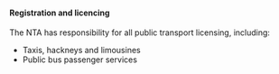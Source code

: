 ####  Registration and licencing

The NTA has responsibility for all public transport licensing, including:

  * Taxis, hackneys and limousines 
  * Public bus passenger services 
